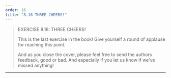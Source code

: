 ```yaml
---
order: 16
title: "8.16 THREE CHEERS!"
---
```


> EXERCISE 8.16: THREE CHEERS!
> 
> This is the last exercise in the book! 
> Give yourself a round of applause for reaching this point. 
> 
> And as you close the cover, please feel free to send the 
> authors feedback, good or bad. And especially if you let us 
> know if we've missed anything!

--------------------------------
